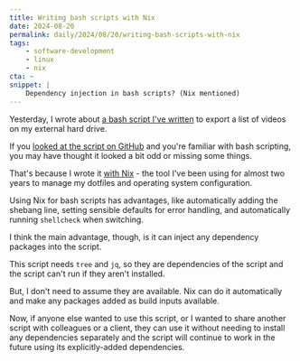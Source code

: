 ```yaml
---
title: Writing bash scripts with Nix
date: 2024-08-20
permalink: daily/2024/08/20/writing-bash-scripts-with-nix
tags:
    - software-development
    - linux
    - nix
cta: ~
snippet: |
    Dependency injection in bash scripts? (Nix mentioned)
---
```


Yesterday, I wrote about [a bash script I've written][0] to export a list of videos on my external hard drive.

If you [looked at the script on GitHub][1] and you're familiar with bash scripting, you may have thought it looked a bit odd or missing some things.

That's because I wrote it [with Nix][2] - the tool I've been using for almost two years to manage my dotfiles and operating system configuration.

Using Nix for bash scripts has advantages, like automatically adding the shebang line, setting sensible defaults for error handling, and automatically running `shellcheck` when switching.

I think the main advantage, though, is it can inject any dependency packages into the script.

This script needs `tree` and `jq`, so they are dependencies of the script and the script can't run if they aren't installed.

But, I don't need to assume they are available. Nix can do it automatically and make any packages added as build inputs available.

Now, if anyone else wanted to use this script, or I wanted to share another script with colleagues or a client, they can use it without needing to install any dependencies separately and the script will continue to work in the future using its explicitly-added dependencies.

[0]: {{site.url}}/daily/2024/08/19/bash-scripting-for-fun-and-profit
[1]: https://github.com/opdavies/dotfiles.nix/blob/a1ef2d1402c9c607e7a3e4427ce125d0cabeddcd/lib/shared/scripts/export-video-list.nix#L12-L31
[2]: {{site.url}}/archive/2022/09/26/experimenting-with-the-nix-package-manager
